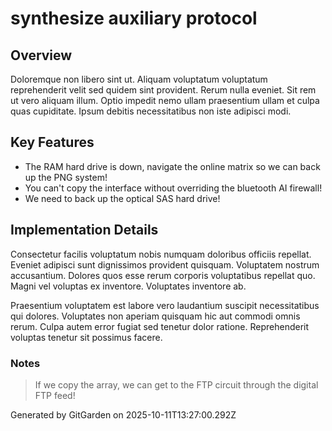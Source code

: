 # synthesize auxiliary protocol

## Overview
Doloremque non libero sint ut. Aliquam voluptatum voluptatum reprehenderit velit sed quidem sint provident. Rerum nulla eveniet. Sit rem ut vero aliquam illum. Optio impedit nemo ullam praesentium ullam et culpa quas cupiditate. Ipsum debitis necessitatibus non iste adipisci modi.

## Key Features
- The RAM hard drive is down, navigate the online matrix so we can back up the PNG system!
- You can't copy the interface without overriding the bluetooth AI firewall!
- We need to back up the optical SAS hard drive!

## Implementation Details
Consectetur facilis voluptatum nobis numquam doloribus officiis repellat. Eveniet adipisci sunt dignissimos provident quisquam. Voluptatem nostrum accusantium. Dolores quos esse rerum corporis voluptatibus repellat quo. Magni vel voluptas ex inventore. Voluptates inventore ab.
 Praesentium voluptatem est labore vero laudantium suscipit necessitatibus qui dolores. Voluptates non aperiam quisquam hic aut commodi omnis rerum. Culpa autem error fugiat sed tenetur dolor ratione. Reprehenderit voluptas tenetur sit possimus facere.

### Notes
> If we copy the array, we can get to the FTP circuit through the digital FTP feed!

Generated by GitGarden on 2025-10-11T13:27:00.292Z